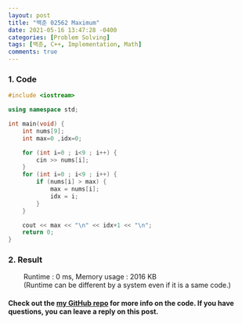```yaml
---
layout: post
title: "백준 02562 Maximum"
date: 2021-05-16 13:47:28 -0400
categories: [Problem Solving]
tags: [백준, C++, Implementation, Math]
comments: true
---
```


### 1. Code
```cpp
#include <iostream>

using namespace std;

int main(void) {
    int nums[9];
    int max=0 ,idx=0;

    for (int i=0 ; i<9 ; i++) {
        cin >> nums[i];
    }
    for (int i=0 ; i<9 ; i++) {
        if (nums[i] > max) {
            max = nums[i];
            idx = i;
        } 
    }

    cout << max << "\n" << idx+1 << "\n";
    return 0;
}
```

### 2. Result
&nbsp;&nbsp;&nbsp;&nbsp;&nbsp;&nbsp;&nbsp;&nbsp;Runtime : 0 ms, Memory usage : 2016 KB  
&nbsp;&nbsp;&nbsp;&nbsp;&nbsp;&nbsp;&nbsp;&nbsp;(Runtime can be different by a system even if it is a same code.)

#### Check out the [my GitHub repo][hyuk-gh] for more info on the code. If you have questions, you can leave a reply on this post.
[hyuk-gh]: https://github.com/dlgur1994/StudyAlgorithms
